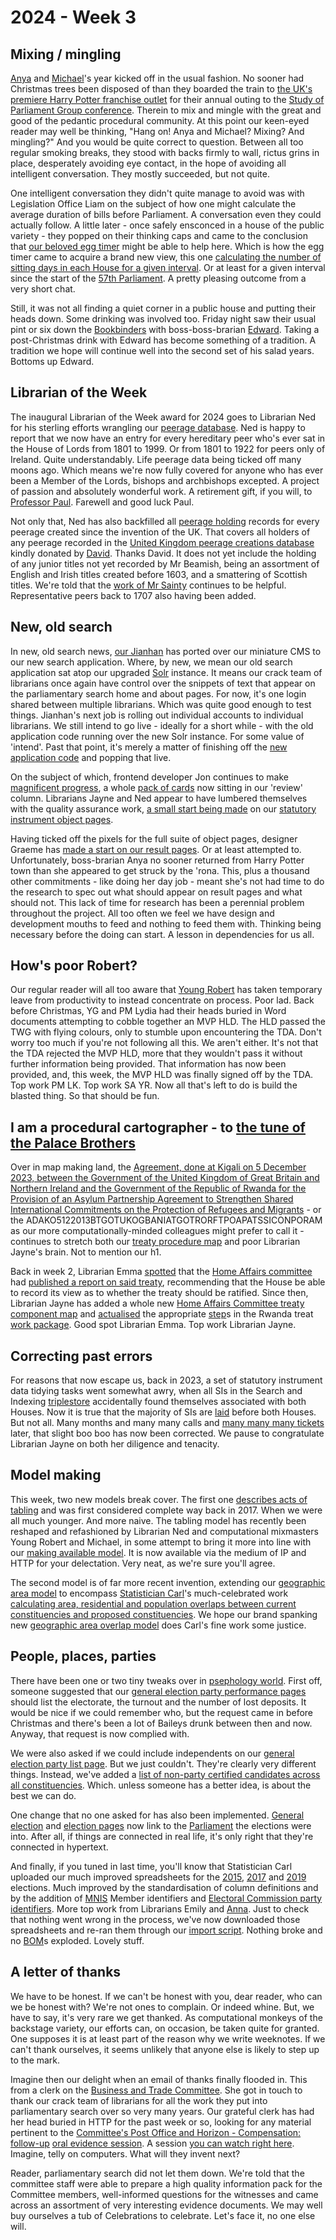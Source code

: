 # 2024 - Week 3

## Mixing / mingling

[Anya](https://bsky.app/profile/anyaso.bsky.social) and [Michael](https://bsky.app/profile/fantasticlife.bsky.social)'s year kicked off in the usual fashion. No sooner had Christmas trees been disposed of than they boarded the train to [the UK's premiere Harry Potter franchise outlet](https://www.youtube.com/watch?v=sb4PsXncNV8&ab_channel=BobDylanVEVO) for their annual outing to the [Study of Parliament Group conference](https://studyofparliamentgroup.org/spg-annual-weekend-3/). Therein to mix and mingle with the great and good of the pedantic procedural community. At this point our keen-eyed reader may well be thinking, "Hang on! Anya and Michael? Mixing? And mingling?" And you would be quite correct to question. Between all too regular smoking breaks, they stood with backs firmly to wall, rictus grins in place, desperately avoiding eye contact, in the hope of avoiding all intelligent conversation. They mostly succeeded, but not quite.

One intelligent conversation they didn't quite manage to avoid was with Legislation Office Liam on the subject of how one might calculate the average duration of bills before Parliament. A conversation even they could actually follow. A little later - once safely ensconced in a house of the public variety - they popped on their thinking caps and came to the conclusion that [our beloved egg timer](https://api.parliament.uk/egg-timer) might be able to help here. Which is how the egg timer came to acquire a brand new view, this one [calculating the number of sitting days in each House for a given interval](https://api.parliament.uk/egg-timer/calculator/interval). Or at least for a given interval since the start of the [57th Parliament](https://api.parliament.uk/egg-timer/parliament-periods/57). A pretty pleasing outcome from a very short chat.

Still, it was not all finding a quiet corner in a public house and putting their heads down. Some drinking was involved too. Friday night saw their usual pint or six down the [Bookbinders](https://craftybelle.uk/oldbookbinders/) with boss-boss-brarian [Edward](https://twitter.com/edwardwood99). Taking a post-Christmas drink with Edward has become something of a tradition. A tradition we hope will continue well into the second set of his salad years. Bottoms up Edward.

## Librarian of the Week

The inaugural Librarian of the Week award for 2024 goes to Librarian Ned for his sterling efforts wrangling our [peerage database](https://peerages.historyofparliamentonline.org/). Ned is happy to report that we now have an entry for every hereditary peer who's ever sat in the House of Lords from 1801 to 1999. Or from 1801 to 1922 for peers only of Ireland. Quite understandably. Life peerage data being ticked off many moons ago. Which means we're now fully covered for anyone who has ever been a Member of the Lords, bishops and archbishops excepted. A project of passion and absolutely wonderful work. A retirement gift, if you will, to [Professor Paul](https://twitter.com/pseaward1). Farewell and good luck Paul.

Not only that, Ned has also backfilled all [peerage holding](https://ukparliament.github.io/ontologies/peerage/peerage-ontology#d4e112) records for every peerage created since the invention of the UK. That covers all holders of any peerage recorded in the [United Kingdom peerage creations database](http://www.peerages.info/) kindly donated by [David](https://twitter.com/clerkly). Thanks David. It does not yet include the holding of any junior titles not yet recorded by Mr Beamish, being an assortment of English and Irish titles created before 1603, and a smattering of Scottish titles. We're told that the [work of Mr Sainty](https://onlinelibrary.wiley.com/doi/10.1111/1750-0206.12129) continues to be helpful. Representative peers back to 1707 also having been added.

## New, old search

In new, old search news, [our Jianhan](https://twitter.com/jianhanzhu) has ported over our miniature CMS to our new search application. Where, by new, we mean our old search application sat atop our upgraded [Solr](https://en.wikipedia.org/wiki/Apache_Solr) instance. It means our crack team of librarians once again have control over the snippets of text that appear on the parliamentary search home and about pages. For now, it's one login shared between multiple librarians. Which was quite good enough to test things. Jianhan's next job is rolling out individual accounts to individual librarians. We still intend to go live - ideally for a short while - with the old application code running over the new Solr instance. For some value of 'intend'. Past that point, it's merely a matter of finishing off the [new application code](https://github.com/ukparliament/search-prototype) and popping that live.

On the subject of which, frontend developer Jon continues to make [magnificent progress](https://search-prototype.herokuapp.com/search-prototype/), a whole [pack of cards](https://trello.com/b/hP5FLFHA/search-mvp-front-end) now sitting in our 'review' column. Librarians Jayne and Ned appear to have lumbered themselves with the quality assurance work, [a small start being made](https://trello.com/c/ejuTVFF3/34-statutory-instruments) on our [statutory instrument object pages](https://search-prototype.herokuapp.com/search-prototype/objects?object=http%3A%2F%2Fpaperslaidpoller.parliament.uk%2F2015-16%2F2016-05-11%2F64828).

Having ticked off the pixels for the full suite of object pages, designer Graeme has [made a start on our result pages](https://trello.com/c/t69TKnSf/149-early-result-view-ui-concepts). Or at least attempted to. Unfortunately, boss-brarian Anya no sooner returned from Harry Potter town than she appeared to get struck by the 'rona. This, plus a thousand other commitments - like doing her day job - meant she's not had time to do the research to spec out what should appear on result pages and what should not. This lack of time for research has been a perennial problem throughout the project. All too often we feel we have design and development mouths to feed and nothing to feed them with. Thinking being necessary before the doing can start. A lesson in dependencies for us all.

## How's poor Robert?

Our regular reader will all too aware that [Young Robert](https://bsky.app/profile/robertbrook.bsky.social) has taken temporary leave from productivity to instead concentrate on process. Poor lad. Back before Christmas, YG and PM Lydia had their heads buried in Word documents attempting to cobble together an MVP HLD. The HLD passed the TWG with flying colours, only to stumble upon encountering the TDA. Don't worry too much if you're not following all this. We aren't either. It's not that the TDA rejected the MVP HLD, more that they wouldn't pass it without further information being provided. That information has now been provided, and, this week, the MVP HLD was finally signed off by the TDA. Top work PM LK. Top work SA YR. Now all that's left to do is build the blasted thing. So that should be fun.

## I am a procedural cartographer - to [the tune of the Palace Brothers](https://www.youtube.com/watch?v=owvF3Vb0JhA&ab_channel=tomkat69pc)

Over in map making land, the [Agreement, done at Kigali on 5 December 2023, between the Government of the United Kingdom of Great Britain and Northern Ireland and the Government of the Republic of Rwanda for the Provision of an Asylum Partnership Agreement to Strengthen Shared International Commitments on the Protection of Refugees and Migrants](https://treaties.parliament.uk/treaty/ha11sGIk/CP-994) - or the ADAKO5122013BTGOTUKOGBANIATGOTRORFTPOAPATSSICONPORAM as our more computationally-minded colleagues might prefer to call it - continues to stretch both our [treaty procedure map](https://ukparliament.github.io/ontologies/procedure/maps/treaties/) and poor Librarian Jayne's brain. Not to mention our h1.

Back in week 2, Librarian Emma [spotted](https://commonsbusiness.parliament.uk/Document/84033/Html?subType=Standard#anchor-39) that the [Home Affairs committee](https://committees.parliament.uk/committee/83/home-affairs-committee) had [published a report on said treaty](https://publications.parliament.uk/pa/cm5804/cmselect/cmhaff/434/report.html), recommending that the House be able to record its view as to whether the treaty should be ratified. Since then, Librarian Jayne has added a whole new [Home Affairs Committee treaty component map](https://ukparliament.github.io/ontologies/procedure/maps/treaties/crag-treaties/components/hac/hac.pdf) and [actualised](https://ukparliament.github.io/ontologies/procedure/procedure-ontology#d4e300) the appropriate [step](https://ukparliament.github.io/ontologies/procedure/procedure-ontology#d4e175)s in the Rwanda treat [work package](https://ukparliament.github.io/ontologies/procedure/procedure-ontology#d4e222). Good spot Librarian Emma. Top work Librarian Jayne.

## Correcting past errors

For reasons that now escape us, back in 2023, a set of statutory instrument data tidying tasks went somewhat awry, when all SIs in the Search and Indexing [triplestore](https://en.wikipedia.org/wiki/Triplestore) accidentally found themselves associated with both Houses. Now it is true that the majority of SIs are [laid](https://ukparliament.github.io/ontologies/laying/laying-ontology) before both Houses. But not all. Many months and many many calls and [many many many tickets](https://trello.com/c/V7ShV5D9/600-statutory-instruments-and-legislatures-data-task) later, that slight boo boo has now been corrected. We pause to congratulate Librarian Jayne on both her diligence and tenacity.

## Model making

This week, two new models break cover. The first one [describes acts of tabling](https://ukparliament.github.io/ontologies/tabling/tabling-ontology) and was first considered complete way back in 2017. When we were all much younger. And more naive. The tabling model has recently been reshaped and refashioned by Librarian Ned and computational mixmasters Young Robert and Michael, in some attempt to bring it more into line with our [making available model](https://ukparliament.github.io/ontologies/making-available/making-available-ontology). It is now available via the medium of IP and HTTP for your delectation. Very neat, as we're sure you'll agree.

The second model is of far more recent invention, extending our [geographic area model](https://ukparliament.github.io/ontologies/geographic-area/geographic-area-ontology) to encompass [Statistician Carl](https://bsky.app/profile/carlbaker.bsky.social)'s much-celebrated work [calculating area, residential and population overlaps between current constituencies and proposed constituencies](https://commonslibrary.parliament.uk/boundary-review-2023-which-seats-will-change/). We hope our brand spanking new [geographic area overlap model](https://ukparliament.github.io/ontologies/geographic-area-overlap/geographic-area-overlap-ontology) does Carl's fine work some justice.

## People, places, parties

There have been one or two tiny tweaks over in [psephology world](https://api.parliament.uk/psephology). First off, someone suggested that our [general election party performance pages](https://api.parliament.uk/psephology/general-elections/3/political-parties/4/elections) should list the electorate, the turnout and the number of lost deposits. It would be nice if we could remember who, but the request came in before Christmas and there's been a lot of Baileys drunk between then and now. Anyway, that request is now complied with.

We were also asked if we could include independents on our [general election party list page](https://api.parliament.uk/psephology/general-elections/3/political-parties). But we just couldn't. They're clearly very different things. Instead, we've added a [list of non-party certified candidates across all constituencies](https://api.parliament.uk/psephology/general-elections/3/uncertified-candidacies). Which. unless someone has a better idea, is about the best we can do.

One change that no one asked for has also been implemented. [General election](https://api.parliament.uk/psephology/general-elections/3) and [election pages](https://api.parliament.uk/psephology/elections/1734) now link to the  [Parliament](https://api.parliament.uk/psephology/parliament-periods) the elections were into. After all, if things are connected in real life, it's only right that they're connected in hypertext.

And finally, if you tuned in last time, you'll know that Statistician Carl uploaded our much improved spreadsheets for the [2015](https://commonslibrary.parliament.uk/research-briefings/cbp-7186/), [2017](https://commonslibrary.parliament.uk/research-briefings/cbp-7979/) and [2019](https://commonslibrary.parliament.uk/research-briefings/cbp-8749/) elections. Much improved by the standardisation of column definitions and by the addition of [MNIS](https://data.parliament.uk/membersdataplatform/memberquery.aspx) Member identifiers and [Electoral Commission party identifiers](https://search.electoralcommission.org.uk/Search/Registrations?currentPage=1&rows=10&sort=RegulatedEntityName&order=asc&et=pp&et=ppm&register=gb&register=ni&register=none&regStatus=registered&optCols=EntityStatusName&optCols=ReferendumName&optCols=DesignationStatusName&optCols=CompanyRegistrationNumber&optCols=FieldingCandidatesInEngland&optCols=FieldingCandidatesInScotland&optCols=FieldingCandidatesInWales&optCols=FieldingCandidatesMinorParty&optCols=ReferendumOutcome&optCols=IsLowerTier). More top work from Librarians Emily and [Anna](https://twitter.com/anna_buck). Just to check that nothing went wrong in the process, we've now downloaded those spreadsheets and re-ran them through our [import script](https://github.com/ukparliament/psephology/blob/main/lib/tasks/setup.rake). Nothing broke and no [BOM](https://en.wikipedia.org/wiki/Byte_order_mark)s exploded. Lovely stuff.

## A letter of thanks

We have to be honest. If we can't be honest with you, dear reader, who can we be honest with? We're not ones to complain. Or indeed whine. But, we have to say, it's very rare we get thanked. As computational monkeys of the backstage variety, our efforts can, on occasion, be taken quite for granted. One supposes it is at least part of the reason why we write weeknotes. If we can't thank ourselves, it seems unlikely that anyone else is likely to step up to the mark.

Imagine then our delight when an email of thanks finally flooded in. This from a clerk on the [Business and Trade Committee](https://committees.parliament.uk/committee/365/business-and-trade-committee/). She got in touch to thank our crack team of librarians for all the work they put into parliamentary search over so very many years. Our grateful clerk has had her head buried in HTTP for the past week or so, looking for any material pertinent to the [Committee's Post Office and Horizon - Compensation: follow-up](https://committees.parliament.uk/work/8129/post-office-and-horizon-compensation-followup/) [oral evidence session](https://committees.parliament.uk/event/20311/formal-meeting-oral-evidence-session/). A session [you can watch right here](https://parliamentlive.tv/event/index/0c8ac4f9-95da-48ba-bc4a-fa3c1d7c6bd7). Imagine, telly on computers. What will they invent next?

Reader, parliamentary search did not let them down. We're told that the committee staff were able to prepare a high quality information pack for the Committee members, well-informed questions for the witnesses and came across an assortment of very interesting evidence documents. We may well buy ourselves a tub of Celebrations to celebrate. Let's face it, no one else will.